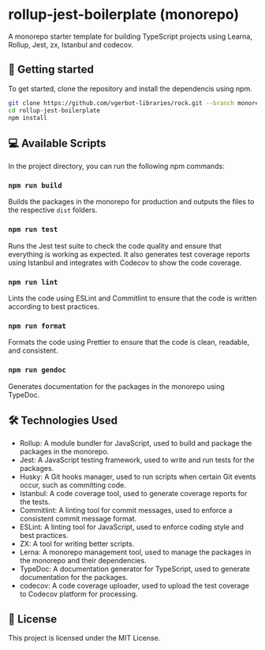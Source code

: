 # rollup-jest-boilerplate (monorepo)

A monorepo starter template for building TypeScript projects using Learna, Rollup, Jest, zx, Istanbul and codecov.

## 🚀 Getting started

To get started, clone the repository and install the dependencis using npm.

```bash
git clone https://github.com/vgerbot-libraries/rock.git --branch monorepo
cd rollup-jest-boilerplate
npm install
```

## 💻 Available Scripts

In the project directory, you can run the following npm commands:

### `npm run build`

Builds the packages in the monorepo for production and outputs the files to the respective `dist` folders.

### `npm run test`

Runs the Jest test suite to check the code quality and ensure that everything is working as expected. It also generates test coverage reports using Istanbul and integrates with Codecov to show the code coverage.

### `npm run lint`

Lints the code using ESLint and Commitlint to ensure that the code is written according to best practices.

### `npm run format`

Formats the code using Prettier to ensure that the code is clean, readable, and consistent.

### `npm run gendoc`

Generates documentation for the packages in the monorepo using TypeDoc.

## 🛠️ Technologies Used

- Rollup: A module bundler for JavaScript, used to build and package the packages in the monorepo.
- Jest: A JavaScript testing framework, used to write and run tests for the packages.
- Husky: A Git hooks manager, used to run scripts when certain Git events occur, such as committing code.
- Istanbul: A code coverage tool, used to generate coverage reports for the tests.
- Commitlint: A linting tool for commit messages, used to enforce a consistent commit message format.
- ESLint: A linting tool for JavaScript, used to enforce coding style and best practices.
- ZX: A tool for writing better scripts.
- Lerna: A monorepo management tool, used to manage the packages in the monorepo and their dependencies.
- TypeDoc: A documentation generator for TypeScript, used to generate documentation for the packages.
- codecov: A code coverage uploader, used to upload the test coverage to Codecov platform for processing.

## 📃 License

This project is licensed under the MIT License.
